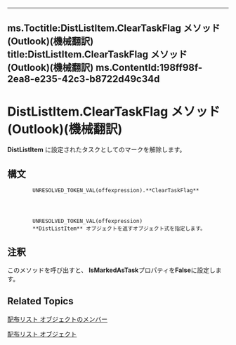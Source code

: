 

---
ms.Toctitle:DistListItem.ClearTaskFlag メソッド (Outlook)(機械翻訳)
title:DistListItem.ClearTaskFlag メソッド (Outlook)(機械翻訳)
ms.ContentId:198ff98f-2ea8-e235-42c3-b8722d49c34d
---
# DistListItem.ClearTaskFlag メソッド (Outlook)(機械翻訳)




**DistListItem** に設定されたタスクとしてのマークを解除します。

## 構文

            UNRESOLVED_TOKEN_VAL(offexpression).**ClearTaskFlag**




            UNRESOLVED_TOKEN_VAL(offexpression)
            **DistListItem** オブジェクトを返すオブジェクト式を指定します。



## 注釈
このメソッドを呼び出すと、 **IsMarkedAsTask**プロパティを**False**に設定します。



## Related Topics

[配布リスト オブジェクトのメンバー](3ba4af84-ce84-61d9-1bc9-fab41bf6f125.md)

[配布リスト オブジェクト](027c3986-abff-d9b1-ecc2-26d60805e952.md)




